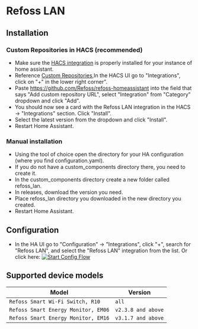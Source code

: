 # Refoss LAN

## Installation

### Custom Repositories in HACS (recommended)
- Make sure the [HACS integration](https://hacs.xyz/) is properly installed for your instance of home assistant.
- Reference [Custom Repositories](https://hacs.xyz/docs/faq/custom_repositories),In the HACS UI go to "Integrations", click on "+" in the lower right corner".
- Paste https://github.com/Refoss/refoss-homeassistant into the field that says "Add custom repository URL", select "Integration" from "Category" dropdown and click "Add".
- You should now see a card with the Refoss LAN integration in the HACS -> "Integrations" section. Click "Install".
- Select the latest version from the dropdown and click "Install".
- Restart Home Assistant.

### Manual installation
- Using the tool of choice open the directory for your HA configuration (where you find configuration.yaml).
- If you do not have a custom_components directory there, you need to create it.
- In the custom_components directory create a new folder called refoss_lan.
- In releases, download the version you need.
- Place refoss_lan directory you downloaded in the new directory you created.
- Restart Home Assistant.

## Configuration
- In the HA UI go to "Configuration" -> "Integrations", click "+", search for "Refoss LAN", and select the "Refoss LAN" integration from the list.
  Or click here: [![Start Config Flow](https://my.home-assistant.io/badges/config_flow_start.svg)](https://my.home-assistant.io/redirect/config_flow_start?domain=refoss_lan)

## Supported device models

| Model                               | Version            |             
|-------------------------------------|--------------------|
| `Refoss Smart Wi-Fi Switch, R10`    | `all`              |
| `Refoss Smart Energy Monitor, EM06` | `v2.3.8 and above` |
| `Refoss Smart Energy Monitor, EM16` | `v3.1.7 and above` |

